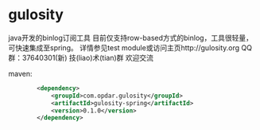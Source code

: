 # gulosity
java开发的binlog订阅工具
目前仅支持row-based方式的binlog，工具很轻量，可快速集成至spring。
详情参见test module或访问主页http://gulosity.org
QQ群：37640301(新) 技(liao)术(tian)群
欢迎交流

maven:

```xml
        <dependency>
            <groupId>com.opdar.gulosity</groupId>
            <artifactId>gulosity-spring</artifactId>
            <version>0.1.0</version>
        </dependency>
```